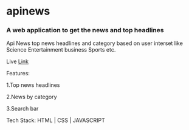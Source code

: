 # apinews
<h3>A web application to get the news and top headlines</h3>
<p>Api News top news headlines and  category based on user interset like Science Entertainment business Sports etc.
</p>
<p>Live <a href="https://apinewsapp.netlify.app/">Link</a></p>
<p>Features:</p>
  <p>1.Top news headlines</p>
  <p>2.News by category</p>
  <p>3.Search bar</p>
<p>Tech Stack: HTML | CSS | JAVASCRIPT</p>

